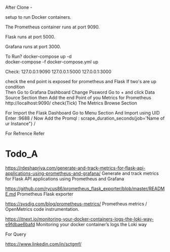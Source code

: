 After Clone -

setup to run Docker containers.

The Prometheus container runs at port 9090.

Flask runs at port 5000.

Grafana runs at port 3000.

To Run?
docker-compose up -d                                                                
docker-compose -f docker-compose.yml up

Check: 127.0.0.1:9090
       127.0.0.1:5000
       127.0.0.1:3000
       
       
check the end point is exposed for prometheus and Flask
If two's are up condition 
\
Then Go to Grafana Dashboard
Change Pssword
Go to + and click Data Source Section then Add the end Point of you Metrics for Prometheus http://localhost:9090/ check(Tick) The Metrics Browse Section

For Import the Flask Dashboard
Go to Menu Section And Import using UID Enter :9688
/
Now Add the Promql :
scrape_duration_seconds{job='Name of ur Instance"}
/







For Refrence Refer 

# Todo_A

https://rdeshapriya.com/generate-and-track-metrics-for-flask-api-applications-using-prometheus-and-grafana/
Generate and track metrics for Flask API applications using Prometheus and Grafana

https://github.com/rycus86/prometheus_flask_exporter/blob/master/README.md
Prometheus Flask exporter

https://sysdig.com/blog/prometheus-metrics/
Prometheus metrics / OpenMetrics code instrumentation.

https://itnext.io/monitoring-your-docker-containers-logs-the-loki-way-e9fdbae6bafd
Monitoring your docker container’s logs the Loki way


For Query 

https://www.linkedin.com/in/sctgmf/

